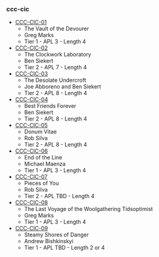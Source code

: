 ### ccc-cic
* [CCC-CIC-01](http://www.dmsguild.com/product/199826/CCCCIC01-The-Vault-of-the-Devourer?affiliate_id=757342)
    * The Vault of the Devourer
    * Greg Marks
    * Tier 1 - APL 3 - Length 4
* [CCC-CIC-02](http://www.dmsguild.com/product/207980/CCCCIC02-The-Clockwork-Laboratory?affiliate_id=757342)
    * The Clockwork Laboratory
    * Ben Siekert
    * Tier 2 - APL 7 - Length 4
* [CCC-CIC-03](http://www.dmsguild.com/product/207993/CCCCIC03-The-Desolate-Undercroft?affiliate_id=757342)
    * The Desolate Undercroft
    * Joe Abboreno and Ben Siekert
    * Tier 2 - APL 8 - Length 4
* [CCC-CIC-04](http://www.dmsguild.com/product/216389/CCCCIC04-Best-Friends-Forever?affiliate_id=757342)
    * Best Friends Forever
    * Ben Siekert
    * Tier 2 - APL 8 - Length 4
* [CCC-CIC-05](http://www.dmsguild.com/product/238300/CCCCIC05-Donum-Vitae?affiliate_id=757342)
    * Donum Vitae
    * Rob Silva
    * Tier 2 - APL 8 - Length 4
* [CCC-CIC-06](http://www.dmsguild.com/product/238181/CCCCIC06-End-of-the-Line?affiliate_id=757342)
    * End of the Line
    * Michael Maenza
    * Tier 1 - APL 3 - Length 4
* [CCC-CIC-07](http://www.dmsguild.com/product/248551/CCCCIC07-Pieces-of-You?affiliate_id=757342)
    * Pieces of You
    * Rob Silva
    * Tier 2 - APL TBD - Length 4
* [CCC-CIC-08](http://www.dmsguild.com/product/238289/CCCCIC08-The-Last-Voyage-of-the-Woolgathering-Tidsoptimist?affiliate_id=757342)
    * The Last Voyage of the Woolgathering Tidsoptimist
    * Greg Marks
    * Tier 1 - APL 3 - Length 4
* [CCC-CIC-09](http://www.dmsguild.com/product/245320/CCCCIC09-Steamy-Shores-of-Danger?affiliate_id=757342)
    * Steamy Shores of Danger
    * Andrew Bishkinskyi
    * Tier 1 - APL TBD - Length 2 or 4
